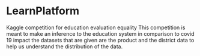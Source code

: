 # LearnPlatform
Kaggle competition for education evaluation equality
This competition is meant to make an inference to the education system in comparison to covid 19 impact
the datasets that are given are the product and the district data to help us understand the distribution of the data. 
